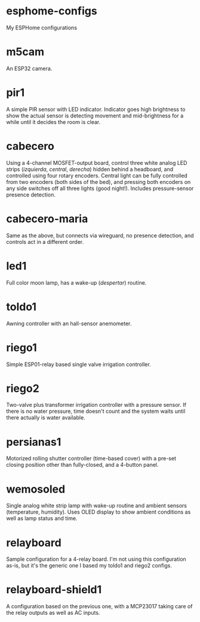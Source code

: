 # esphome-configs
My ESPHome configurations

# m5cam
An ESP32 camera.

# pir1
A simple PIR sensor with LED indicator. Indicator goes high brightness to show the actual sensor is detecting movement and mid-brightness for a while until it decides the room is clear.

# cabecero
Using a 4-channel MOSFET-output board, control three white analog LED strips (_izquierda_, _central_, _derecha_) hidden behind a headboard, and controlled using four rotary encoders. Central light can be fully controlled from two encoders (both sides of the bed), and pressing both encoders on any side switches off all three lights (good night!). Includes pressure-sensor presence detection.

# cabecero-maria
Same as the above, but connects via wireguard, no presence detection, and controls act in a different order.

# led1
Full color moon lamp, has a wake-up (_despertar_) routine.

# toldo1
Awning controller with an hall-sensor anemometer.

# riego1
Simple ESP01-relay based single valve irrigation controller.

# riego2
Two-valve plus transformer irrigation controller with a pressure sensor. If there is no water pressure, time doesn't count and the system waits until there actually is water available.

# persianas1
Motorized rolling shutter controller (time-based cover) with a pre-set closing position other than fully-closed, and a 4-button panel.

# wemosoled
Single analog white strip lamp with wake-up routine and ambient sensors (temperature, humidity). Uses OLED display to show ambient conditions as well as lamp status and time.

# relayboard
Sample configuration for a 4-relay board. I'm not using this configuration as-is, but it's the generic one I based my toldo1 and riego2 configs.

# relayboard-shield1
A configuration based on the previous one, with a MCP23017 taking care of the relay outputs as well as AC inputs.

